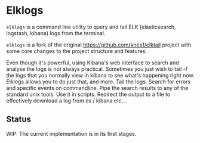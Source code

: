 # Elklogs

`elklogs` is a command line utility to query and tail ELK (elasticsearch, logstash, kibana) logs from the terminal.

`elklogs` is a fork of the original https://github.com/knes1/elktail project with some core changes to the project structure and features.

Even though it's powerful, using Kibana's web interface to search and analyse the logs is not always practical.
Sometimes you just wish to tail -f the logs that you normally view in kibana to see what's happening right now.
Elklogs allows you to do just that, and more. Tail the logs. Search for errors and specific events on commandline.
Pipe the search results to any of the standard unix tools. Use it in scripts.
Redirect the output to a file to effectively download a log from es / kibana etc...

## Status

WIP: The current implementation is in its first stages.
